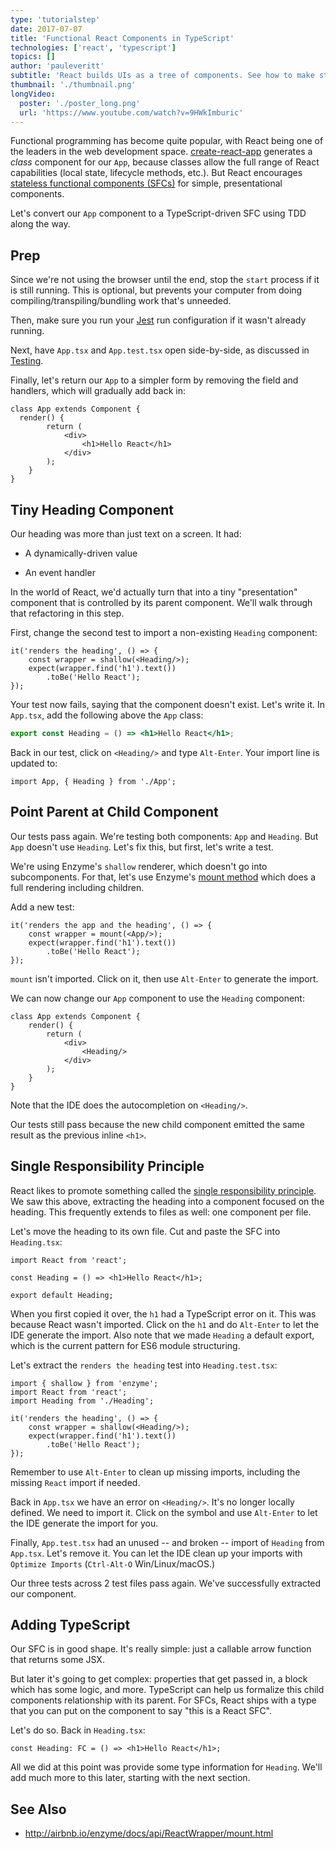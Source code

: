 ```yaml
---
type: 'tutorialstep'
date: 2017-07-07
title: 'Functional React Components in TypeScript'
technologies: ['react', 'typescript']
topics: []
author: 'pauleveritt'
subtitle: 'React builds UIs as a tree of components. See how to make stateless functional component correctly with TypeScript.'
thumbnail: './thumbnail.png'
longVideo:
  poster: './poster_long.png'
  url: 'https://www.youtube.com/watch?v=9HWkImburic'
---
```


Functional programming has become quite popular, with React being one of
the leaders in the web development space. 
[create-react-app](../../../technologies/cra) generates
a *class* component for our `App`, because classes allow the full range of
React capabilities (local state, lifecycle methods, etc.). But React
encourages
[stateless functional components (SFCs)](https://reactjs.org/docs/components-and-props.html)
for simple, presentational components. 

Let's convert our `App` component to a TypeScript-driven SFC using TDD 
along the way.

## Prep

Since we're not using the browser until the end, stop the `start` process
if it is still running. This is optional, but prevents your computer from
doing compiling/transpiling/bundling work that's unneeded.

Then, make sure you run your [Jest](../../../technologies/jest) run configuration if it
wasn't already running.

Next, have `App.tsx` and `App.test.tsx` open side-by-side, as discussed
in [Testing](../testing/).

Finally, let's return our `App` to a simpler form by removing the field
and handlers, which will gradually add back in:

```typescript{}
class App extends Component {
  render() {
        return (
            <div>
                <h1>Hello React</h1>
            </div>
        );
    }
}
```

## Tiny Heading Component

Our heading was more than just text on a screen. It had:

- A dynamically-driven value

- An event handler

In the world of React, we'd actually turn that into a tiny "presentation"
component that is controlled by its parent component. We'll walk through that
refactoring in this step.

First, change the second test to import a non-existing `Heading`
component:

```typescript{}
it('renders the heading', () => {
    const wrapper = shallow(<Heading/>);
    expect(wrapper.find('h1').text())
        .toBe('Hello React');
});
```

Your test now fails, saying that the component doesn't exist. Let's write it.
In `App.tsx`, add the following above the `App` class:

```jsx
export const Heading = () => <h1>Hello React</h1>;
```

Back in our test, click on `<Heading/>` and type `Alt-Enter`. Your import
line is updated to:

```typescript{}
import App, { Heading } from './App';
```

## Point Parent at Child Component

Our tests pass again. We're testing both components: `App` and `Heading`.
But `App` doesn't use `Heading`. Let's fix this, but first, let's write
a test.

We're using Enzyme's `shallow` renderer, which doesn't go into subcomponents.
For that, let's use Enzyme's
[mount method](http://airbnb.io/enzyme/docs/api/mount.html) which does a
full rendering including children. 

Add a new test:

```typescript{}
it('renders the app and the heading', () => {
    const wrapper = mount(<App/>);
    expect(wrapper.find('h1').text())
        .toBe('Hello React');
});
```

`mount` isn't imported. Click on it, then use `Alt-Enter` to generate the
import.

We can now change our `App` component to use the `Heading` component:

```typescript{}
class App extends Component {
    render() {
        return (
            <div>
                <Heading/>
            </div>
        );
    }
}
```

Note that the IDE does the autocompletion on `<Heading/>`.

Our tests still pass because the new child component emitted the same result
as the previous inline `<h1>`.

## Single Responsibility Principle

React likes to promote something called the
[single responsibility principle](https://reactjs.org/docs/thinking-in-react.html).
We saw this above, extracting the heading into a component focused on the
heading. This frequently extends to files as well: one component per file.

Let's move the heading to its own file. Cut and paste the SFC into
`Heading.tsx`:

```typescript{}
import React from 'react';

const Heading = () => <h1>Hello React</h1>;

export default Heading;
```

When you first copied it over, the `h1` had a TypeScript error on it. This
was because React wasn't imported. Click on the `h1` and do `Alt-Enter`
to let the IDE generate the import. Also note that we made `Heading` a
default export, which is the current pattern for ES6 module structuring.

Let's extract the `renders the heading` test into `Heading.test.tsx`:

```typescript{}
import { shallow } from 'enzyme';
import React from 'react';
import Heading from './Heading';

it('renders the heading', () => {
    const wrapper = shallow(<Heading/>);
    expect(wrapper.find('h1').text())
        .toBe('Hello React');
});
```

Remember to use `Alt-Enter` to clean up missing imports, including the
missing `React` import if needed.

Back in `App.tsx` we have an error on `<Heading/>`. It's no longer
locally defined. We need to import it. Click on the symbol and use
`Alt-Enter` to let the IDE generate the import for you.

Finally, `App.test.tsx` had an unused -- and broken -- import of
`Heading` from `App.tsx`. Let's remove it. You can let the IDE clean 
up your imports with `Optimize Imports` (`Ctrl-Alt-O` Win/Linux/macOS.)

Our three tests across 2 test files pass again. We've successfully extracted
our component.

## Adding TypeScript

Our SFC is in good shape. It's really simple: just a callable arrow function
that returns some JSX.

But later it's going to get complex: properties that get passed in, a block
which has some logic, and more. TypeScript can help us formalize this
child components relationship with its parent. For SFCs, React ships with a
type that you can put on the component to say "this is a React SFC".

Let's do so. Back in `Heading.tsx`:

```typescript{}
const Heading: FC = () => <h1>Hello React</h1>;
```

All we did at this point was provide some type information for `Heading`.
We'll add much more to this later, starting with the next section.

## See Also

- http://airbnb.io/enzyme/docs/api/ReactWrapper/mount.html
